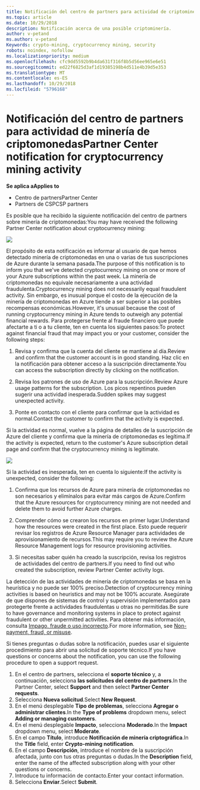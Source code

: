```yaml
---
title: Notificación del centro de partners para actividad de criptominería | El centro de partners
ms.topic: article
ms.date: 10/29/2018
description: Notificación acerca de una posible criptominería.
author: v-petand
ms.author: v-petand
Keywords: crypto-mining, cryptocurrency mining, security
robots: noindex, nofollow
ms.localizationpriority: medium
ms.openlocfilehash: cfc9dd5592b9b4da631f316f8b5d56ee965e6e51
ms.sourcegitcommit: ed22f6825d3af1d19385198b4d511e4b39d5e353
ms.translationtype: MT
ms.contentlocale: es-ES
ms.lasthandoff: 10/29/2018
ms.locfileid: "5796168"
---
```

# <a name="partner-center-notification-for-cryptocurrency-mining-activity"></a><span data-ttu-id="798a5-103">Notificación del centro de partners para actividad de minería de criptomonedas</span><span class="sxs-lookup"><span data-stu-id="798a5-103">Partner Center notification for cryptocurrency mining activity</span></span>

**<span data-ttu-id="798a5-104">Se aplica a</span><span class="sxs-lookup"><span data-stu-id="798a5-104">Applies to</span></span>**

-  <span data-ttu-id="798a5-105">Centro de partners</span><span class="sxs-lookup"><span data-stu-id="798a5-105">Partner Center</span></span>
-  <span data-ttu-id="798a5-106">Partners de CSP</span><span class="sxs-lookup"><span data-stu-id="798a5-106">CSP partners</span></span>

<span data-ttu-id="798a5-107">Es posible que ha recibido la siguiente notificación del centro de partners sobre minería de criptomonedas:</span><span class="sxs-lookup"><span data-stu-id="798a5-107">You may have received the following Partner Center notification about cryptocurrency mining:</span></span>
 
![](images/crypto1.png)

<span data-ttu-id="798a5-108">El propósito de esta notificación es informar al usuario de que hemos detectado minería de criptomonedas en una o varias de tus suscripciones de Azure durante la semana pasada.</span><span class="sxs-lookup"><span data-stu-id="798a5-108">The purpose of this notification is to inform you that we've detected cryptocurrency mining on one or more of your Azure subscriptions within the past week.</span></span> <span data-ttu-id="798a5-109">La minería de criptomonedas no equivale necesariamente a una actividad fraudulenta.</span><span class="sxs-lookup"><span data-stu-id="798a5-109">Cryptocurrency mining does not necessarily equal fraudulent activity.</span></span> <span data-ttu-id="798a5-110">Sin embargo, es inusual porque el costo de la ejecución de la minería de criptomonedas en Azure tiende a ser superior a las posibles recompensas económicas.</span><span class="sxs-lookup"><span data-stu-id="798a5-110">However, it's unusual because the cost of running cryptocurrency mining in Azure tends to outweigh any potential financial rewards.</span></span> <span data-ttu-id="798a5-111">Para protegerse frente al fraude financiero que puede afectarte a ti o a tu cliente, ten en cuenta los siguientes pasos:</span><span class="sxs-lookup"><span data-stu-id="798a5-111">To protect against financial fraud that may impact you or your customer, consider the following steps:</span></span>

1.  <span data-ttu-id="798a5-112">Revisa y confirma que la cuenta del cliente se mantiene al día.</span><span class="sxs-lookup"><span data-stu-id="798a5-112">Review and confirm that the customer account is in good standing.</span></span> <span data-ttu-id="798a5-113">Haz clic en la notificación para obtener acceso a la suscripción directamente.</span><span class="sxs-lookup"><span data-stu-id="798a5-113">You can access the subscription directly by clicking on the notification.</span></span>

2.  <span data-ttu-id="798a5-114">Revisa los patrones de uso de Azure para la suscripción.</span><span class="sxs-lookup"><span data-stu-id="798a5-114">Review Azure usage patterns for the subscription.</span></span> <span data-ttu-id="798a5-115">Los picos repentinos pueden sugerir una actividad inesperada.</span><span class="sxs-lookup"><span data-stu-id="798a5-115">Sudden spikes may suggest unexpected activity.</span></span>

3.  <span data-ttu-id="798a5-116">Ponte en contacto con el cliente para confirmar que la actividad es normal.</span><span class="sxs-lookup"><span data-stu-id="798a5-116">Contact the customer to confirm that the activity is expected.</span></span>

<span data-ttu-id="798a5-117">Si la actividad es normal, vuelve a la página de detalles de la suscripción de Azure del cliente y confirma que la minería de criptomonedas es legítima.</span><span class="sxs-lookup"><span data-stu-id="798a5-117">If the activity is expected, return to the customer's Azure subscription detail page and confirm that the cryptocurrency mining is legitimate.</span></span> 


![](images/crypto2.png)

<span data-ttu-id="798a5-118">Si la actividad es inesperada, ten en cuenta lo siguiente:</span><span class="sxs-lookup"><span data-stu-id="798a5-118">If the activity is unexpected, consider the following:</span></span>

1.  <span data-ttu-id="798a5-119">Confirma que los recursos de Azure para minería de criptomonedas no son necesarios y elimínalos para evitar más cargos de Azure.</span><span class="sxs-lookup"><span data-stu-id="798a5-119">Confirm that the Azure resources for cryptocurrency mining are not needed and delete them to avoid further Azure charges.</span></span>

2.  <span data-ttu-id="798a5-120">Comprender cómo se crearon los recursos en primer lugar.</span><span class="sxs-lookup"><span data-stu-id="798a5-120">Understand how the resources were created in the first place.</span></span> <span data-ttu-id="798a5-121">Esto puede requerir revisar los registros de Azure Resource Manager para actividades de aprovisionamiento de recursos.</span><span class="sxs-lookup"><span data-stu-id="798a5-121">This may require you to review the Azure Resource Management logs for resource provisioning activities.</span></span>

3.  <span data-ttu-id="798a5-122">Si necesitas saber quién ha creado la suscripción, revisa los registros de actividades del centro de partners.</span><span class="sxs-lookup"><span data-stu-id="798a5-122">If you need to find out who created the subscription, review Partner Center activity logs.</span></span>

<span data-ttu-id="798a5-123">La detección de las actividades de minería de criptomonedas se basa en la heurística y no puede ser 100% preciso.</span><span class="sxs-lookup"><span data-stu-id="798a5-123">Detection of cryptocurrency mining activities is based on heuristics and may not be 100% accurate.</span></span> <span data-ttu-id="798a5-124">Asegúrate de que dispones de sistemas de control y supervisión implementados para protegerte frente a actividades fraudulentas u otras no permitidas.</span><span class="sxs-lookup"><span data-stu-id="798a5-124">Be sure to have governance and monitoring systems in place to protect against fraudulent or other unpermitted activities.</span></span> <span data-ttu-id="798a5-125">Para obtener más información, consulta [Impago, fraude o uso incorrecto](https://docs.microsoft.com/partner-center/non-payment--fraud--or-misuse).</span><span class="sxs-lookup"><span data-stu-id="798a5-125">For more information, see [Non-payment, fraud, or misuse](https://docs.microsoft.com/partner-center/non-payment--fraud--or-misuse).</span></span>

<span data-ttu-id="798a5-126">Si tienes preguntas o dudas sobre la notificación, puedes usar el siguiente procedimiento para abrir una solicitud de soporte técnico.</span><span class="sxs-lookup"><span data-stu-id="798a5-126">If you have questions or concerns about the notification, you can use the following procedure to open a support request.</span></span>

1.  <span data-ttu-id="798a5-127">En el centro de partners, selecciona el **soporte técnico** y, a continuación, selecciona **las solicitudes del centro de partners**.</span><span class="sxs-lookup"><span data-stu-id="798a5-127">In the Partner Center, select **Support** and then select **Partner Center requests**.</span></span>
3.  <span data-ttu-id="798a5-128">Selecciona **Nueva solicitud**.</span><span class="sxs-lookup"><span data-stu-id="798a5-128">Select **New Request**.</span></span> 
4.  <span data-ttu-id="798a5-129">En el menú desplegable **Tipo de problemas**, selecciona **Agregar o administrar clientes**.</span><span class="sxs-lookup"><span data-stu-id="798a5-129">In the **Type of problems** dropdown menu, select **Adding or managing customers**.</span></span>
5.  <span data-ttu-id="798a5-130">En el menú desplegable **Impacto**, selecciona **Moderado**.</span><span class="sxs-lookup"><span data-stu-id="798a5-130">In the **Impact** dropdown menu, select **Moderate**.</span></span>
6.  <span data-ttu-id="798a5-131">En el campo **Título**, introduce **Notificación de minería criptográfica**.</span><span class="sxs-lookup"><span data-stu-id="798a5-131">In the **Title** field, enter **Crypto-mining notification**.</span></span>
7.  <span data-ttu-id="798a5-132">En el campo **Descripción**, introduce el nombre de la suscripción afectada, junto con tus otras preguntas o dudas.</span><span class="sxs-lookup"><span data-stu-id="798a5-132">In the **Description** field, enter the name of the affected subscription along with your other questions or concerns.</span></span> 
8.  <span data-ttu-id="798a5-133">Introduce tu información de contacto.</span><span class="sxs-lookup"><span data-stu-id="798a5-133">Enter your contact information.</span></span>
9.  <span data-ttu-id="798a5-134">Selecciona **Enviar**.</span><span class="sxs-lookup"><span data-stu-id="798a5-134">Select **Submit**.</span></span>



